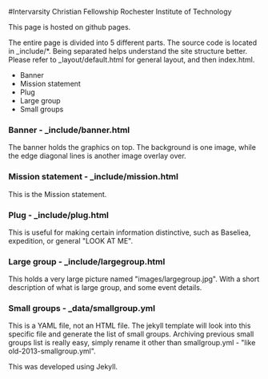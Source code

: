 #Intervarsity Christian Fellowship Rochester Institute of Technology

This page is hosted on github pages.

The entire page is divided into 5 different parts. The source code is located in _include/*. Being separated helps understand the site structure better. Please refer to _layout/default.html for general layout, and then index.html.

* Banner
* Mission statement
* Plug
* Large group
* Small groups

### Banner - _include/banner.html
The banner holds the graphics on top. The background is one image, while the edge diagonal lines is another image overlay over.
### Mission statement - _include/mission.html
This is the Mission statement.
### Plug - _include/plug.html
This is useful for making certain information distinctive, such as Baseliea, expedition, or general "LOOK AT ME".
### Large group - _include/largegroup.html
This holds a very large picture named "images/largegroup.jpg". With a short description of what is large group, and some event details.
### Small groups - _data/smallgroup.yml
This is a YAML file, not an HTML file. The jekyll template will look into this specific file and generate the list of small groups. Archiving previous small groups list is really easy, simply rename it other than smallgroup.yml - "like old-2013-smallgroup.yml".

This was developed using Jekyll. 
